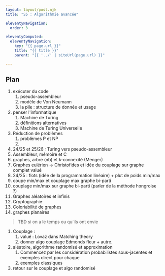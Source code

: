 ```yaml
---
layout: layout/post.njk 
title: "S5 : Algorithmie avancée"

eleventyNavigation:
  order: 3

eleventyComputed:
  eleventyNavigation:
    key: "{{ page.url }}"
    title: "{{ title }}"
    parent: "{{ '../' | siteUrl(page.url) }}"

---
```


## Plan

1. exécuter du code
   1. pseudo-assembleur
   2. modèle de Von Neumann
   3. la pile : structure de donnée et usage
2. penser l'informatique
   1. Machine de Turing
   2. définitions alternatives
   3. Machine de Turing Universelle
3. Réduction de problèmes
   1. problèmes P et NP
   2. 
4. 24/25 et 25/26 : Turing vers pseudo-assembleur
5. Assembleur, mémoire et C
6. graphes, arbre (nb) et k-connexité (Menger)
7. Graphes eulérien -> Christofides et idée du couplage sur graphe complet valué
8. 24/25 : flots (idée de la programmation linéaire) + plut de poids min/max
9.  coupe min/max et couplage max graphe bi-parti
10. couplage min/max sur graphe bi-parti (parler de la méthode hongroise ?)
11. Graphes aléatoires et infinis
12. Cryptographie
13. Coloriabilité de graphes
14. graphes planaires

> TBD si on a le temps ou qu'ils ont envie

1. Couplage :
    1. valué : Lovaz dans Matching theory
    2. donner algo couplage Edmonds fleur + autre.
2. aléatoire, algorithme randomisé et approximation
    1. Commencez par les considération probabilistes sous-jacentes et exemples direct pour chaque
    2. exemples classiques
3. retour sur le couplage et algo randomisé
